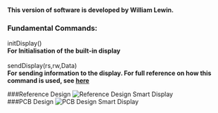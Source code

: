 #### This version of software is developed by William Lewin.
### Fundamental Commands:
initDisplay()<br>
<b>For Initialisation of the built-in display</b> <br>
<br>
sendDisplay(rs,rw,Data) <br>
<b> For sending information to the display. For full reference on how this command is used, see <a href="https://www.lcd-module.com/fileadmin/eng/pdf/doma/dogs104e.pdf">here</a></b>


###Reference Design
<img src="https://i.imgur.com/GmVM4l7.jpg" alt="Reference Design Smart Display">
<br>
###PCB Design
<img src="https://i.imgur.com/unAVaLn.png" alt="PCB Design Smart Display">
